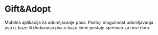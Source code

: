 # Gift&Adopt
Mobilna aplikacija za udomljavanje pasa. Postoji mogućnost udomljavanja psa iz baze ili dodavanja psa u bazu čime postaje spreman za novi dom.
